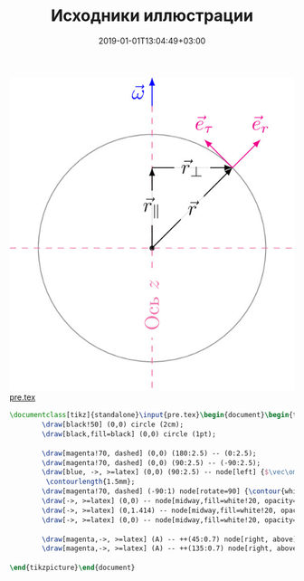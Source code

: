 ﻿---
title: "Исходники иллюстрации"
type: "notpost"
date:  2019-01-01T13:04:49+03:00
---
<a class="imag2" href="/cook/gallery/tikzpicture_19a31db1cc47b0ccf09e943da85b684f.tex"><img src="/cook/gallery/tikzpicture_19a31db1cc47b0ccf09e943da85b684f.pdf.jpg" alt=""></a>
<a href="/cook/gallery/pre">pre.tex</a>
```tex
\documentclass[tikz]{standalone}\input{pre.tex}\begin{document}\begin{tikzpicture}
		\draw[black!50] (0,0) circle (2cm);
		\draw[black,fill=black] (0,0) circle (1pt);

		\draw[magenta!70, dashed] (0,0) (180:2.5) -- (0:2.5);
		\draw[magenta!70, dashed] (0,0) (90:2.5) -- (-90:2.5);
		\draw[blue, ->, >=latex] (0,0) (90:2.5) -- node[left] {$\vec\omega$} (90:3);
		 \contourlength{1.5mm};
		\draw[magenta!70, dashed] (-90:1) node[rotate=90] {\contour{white}{Ось $z$}};
		\draw[->, >=latex] (0,0) -- node[midway,fill=white!20, opacity=0.9] {$\vec{r}$} (45:2) coordinate (A);
		\draw[->, >=latex] (0,1.414) -- node[midway,fill=white!20, opacity=0.9] {$\vec{r}_\perp$} (A);
		\draw[->, >=latex] (0,0) -- node[midway,fill=white!20, opacity=0.9] {$\vec{r}_\parallel$} (0,1.414);

		\draw[magenta,->, >=latex] (A) -- ++(45:0.7) node[right, above] {$\vec{e}_r$};
		\draw[magenta,->, >=latex] (A) -- ++(135:0.7) node[right, above] {$\vec{e}_\tau$};
	
\end{tikzpicture}\end{document}
```